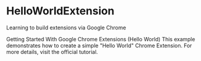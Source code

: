 # HelloWorldExtension
Learning to build extensions via Google Chrome

Getting Started With Google Chrome Extensions (Hello World)
This example demonstrates how to create a simple "Hello World" Chrome Extension. For more details, visit the official tutorial.
